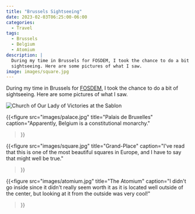 ```yaml
---
title: "Brussels Sightseeing"
date: 2023-02-03T06:25:00-06:00
categories:
  - Travel
tags:
  - Brussels
  - Belgium
  - Atomium
description: |
  During my time in Brussels for FOSDEM, I took the chance to do a bit of
  sightseeing. Here are some pictures of what I saw.
image: images/square.jpg
---
```


During my time in Brussels for [FOSDEM]({{<ref"../fosdem/index.md">}}), I took
the chance to do a bit of sightseeing. Here are some pictures of what I saw.

![Church of Our Lady of Victories at the Sablon](images/church.jpg)

{{<figure
  src="images/palace.jpg"
  title="Palais de Bruxelles"
  caption="Apparently, Belgium is a constitutional monarchy."
>}}

{{<figure
  src="images/square.jpg"
  title="Grand-Place"
  caption="I've read that this is one of the most beautiful squares in Europe, and I have to say that might well be true."
>}}

{{<figure
  src="images/atomium.jpg"
  title="The Atomium"
  caption="I didn't go inside since it didn't really seem worth it as it is located well outside of the center, but looking at it from the outside was very cool!"
>}}
